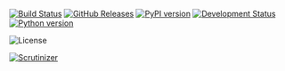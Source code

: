 [![Build Status](https://travis-ci.org/ickc/pantable.svg?branch=master)](https://travis-ci.org/ickc/pantable)
[![GitHub Releases](https://img.shields.io/github/tag/ickc/pantable.svg?label=github+release)](https://github.com/ickc/pantable/releases)
[![PyPI version](https://img.shields.io/pypi/v/pantable.svg)](https://pypi.python.org/pypi/pantable/)
[![Development Status](https://img.shields.io/pypi/status/pantable.svg)](https://pypi.python.org/pypi/pantable/)
[![Python version](https://img.shields.io/pypi/pyversions/pantable.svg)](https://pypi.python.org/pypi/pantable/)
<!-- [![Downloads](https://img.shields.io/pypi/dm/pantable.svg)](https://pypi.python.org/pypi/pantable/) -->
![License](https://img.shields.io/pypi/l/pantable.svg)
<!-- [![Coveralls](https://img.shields.io/coveralls/ickc/pantable.svg)](https://coveralls.io/github/ickc/pantable) -->
[![Scrutinizer](https://img.shields.io/scrutinizer/g/ickc/pantable.svg)](https://scrutinizer-ci.com/g/ickc/pantable/)
